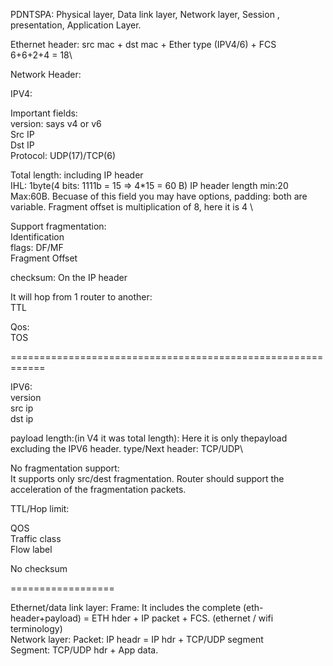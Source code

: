 PDNTSPA: Physical layer, Data link layer, Network layer, Session , presentation, Application Layer.

Ethernet header:
src mac + dst mac + Ether type (IPV4/6) + FCS\
6+6+2+4 = 18\

Network Header:

IPV4:

Important fields:\
version: says v4 or v6\
Src IP\
Dst IP\
Protocol: UDP(17)/TCP(6)

Total length: including IP header\
IHL: 1byte(4 bits: 1111b = 15 => 4*15 = 60 B) IP header length  min:20 Max:60B. Becuase of this field you may have options, padding: both are variable. Fragment offset is multiplication of 8, here it is 4 \


Support fragmentation:\
Identification\
flags: DF/MF\
Fragment Offset

checksum: On the IP header

It will hop from 1 router to another:\
TTL

Qos:\
TOS

============================================================

IPV6:\
version\
src ip\
dst ip

payload length:(in V4 it was total length): Here it is only thepayload excluding the IPV6 header.
type/Next header: TCP/UDP\

No fragmentation support:\
It supports only src/dest fragmentation. Router should support the acceleration of the fragmentation packets.

TTL/Hop limit:

QOS\
Traffic class\
Flow label

No checksum

==================

Ethernet/data link layer: Frame: It includes the complete (eth-header+payload) = ETH hder + IP packet + FCS. (ethernet / wifi terminology)\
Network layer: Packet: IP headr = IP hdr + TCP/UDP segment\
Segment: TCP/UDP hdr + App data.





